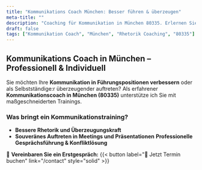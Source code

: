 ```yaml
---
title: "Kommunikations Coach München: Besser führen & überzeugen"
meta-title: ""
description: "Coaching für Kommunikation in München 80335. Erlernen Sie bessere Gesprächsführung, Rhetorik und Leadership-Skills mit individuellem Coaching."
draft: false
tags: ["Kommunikation Coach", "München", "Rhetorik Coaching", "80335"]
---
```


## Kommunikations Coach in München – Professionell & Individuell

Sie möchten Ihre **Kommunikation in Führungspositionen verbessern** oder als Selbstständige:r überzeugender auftreten?
Als erfahrener **Kommunikationscoach in München (80335)** unterstütze ich Sie mit maßgeschneiderten Trainings.

### Was bringt ein Kommunikationstraining?

- **Bessere Rhetorik und Überzeugungskraft**
- **Souveränes Auftreten in Meetings und Präsentationen**
 **Professionelle Gesprächsführung & Konfliktlösung**

📅 **Vereinbaren Sie ein Erstgespräch:**
{{< button label="📅 Jetzt Termin buchen" link="/contact" style="solid" >}}
